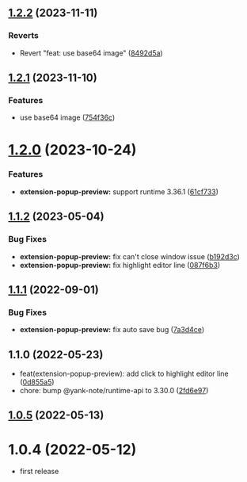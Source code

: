 ## [1.2.2](https://github.com/purocean/yank-note-extension/compare/extension-pop-preview-1.2.1...extension-pop-preview-1.2.2) (2023-11-11)


### Reverts

* Revert "feat: use base64 image" ([8492d5a](https://github.com/purocean/yank-note-extension/commit/8492d5a0c1c84991d56b06f9176632f8406d1e26))



## [1.2.1](https://github.com/purocean/yank-note-extension/compare/extension-pop-preview-1.2.0...extension-pop-preview-1.2.1) (2023-11-10)


### Features

* use base64 image ([754f36c](https://github.com/purocean/yank-note-extension/commit/754f36c8da832dadff392c1df9bd79b7921acfe0))



# [1.2.0](https://github.com/purocean/yank-note-extension/compare/extension-pop-preview-1.1.2...extension-pop-preview-1.2.0) (2023-10-24)


### Features

* **extension-popup-preview:** support runtime 3.36.1 ([61cf733](https://github.com/purocean/yank-note-extension/commit/61cf73315031213473568f6dbc4cf4dfb5e9f36c))



## [1.1.2](https://github.com/purocean/yank-note-extension/compare/extension-pop-preview-1.1.1...extension-pop-preview-1.1.2) (2023-05-04)


### Bug Fixes

* **extension-popup-preview:** fix can't close window issue ([b192d3c](https://github.com/purocean/yank-note-extension/commit/b192d3cc4cb2002a49395d7daeca6f4c2ec8076d))
* **extension-popup-preview:** fix highlight editor line ([087f6b3](https://github.com/purocean/yank-note-extension/commit/087f6b3d86620c88d2894dce1b150d2820f52940))



## [1.1.1](https://github.com/purocean/yank-note-extension/compare/extension-pop-preview-1.1.0...extension-pop-preview-1.1.1) (2022-09-01)


### Bug Fixes

* **extension-popup-preview:** fix auto save bug ([7a3d4ce](https://github.com/purocean/yank-note-extension/commit/7a3d4ce8c45d8b53113e0ec9e6f6dea4f2fb3fd7))



## 1.1.0 (2022-05-23)

* feat(extension-popup-preview): add click to highlight editor line ([0d855a5](https://github.com/purocean/yank-note-extension/commit/0d855a5))
* chore: bump @yank-note/runtime-api to 3.30.0 ([2fd6e97](https://github.com/purocean/yank-note-extension/commit/2fd6e97))



## [1.0.5](https://github.com/purocean/yank-note-extension/compare/extension-pop-preview-1.0.4...extension-pop-preview-1.0.5) (2022-05-13)



# 1.0.4 (2022-05-12)

* first release
